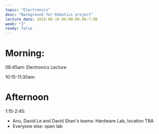 ```yaml
---
topic: "Electronics"
desc: "Background for Robotics project"
lecture_date: 2016-08-16 09:00:00.00-7:00
week: "3"
ready: false
---
```



# Morning:

08:45am: Electronics Lecture 

10:15-11:30am: 

# Afternoon

1:15-2:45: 
* Anu, David Le and David Shan's teams: Hardware Lab, location TBA
* Everyone else: open lab 


